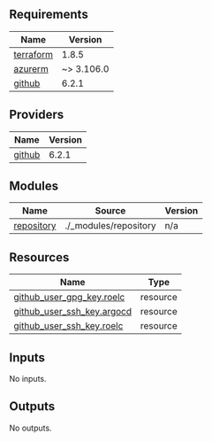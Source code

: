 <!-- BEGIN_TF_DOCS -->
## Requirements

| Name | Version |
|------|---------|
| <a name="requirement_terraform"></a> [terraform](#requirement\_terraform) | 1.8.5 |
| <a name="requirement_azurerm"></a> [azurerm](#requirement\_azurerm) | ~> 3.106.0 |
| <a name="requirement_github"></a> [github](#requirement\_github) | 6.2.1 |

## Providers

| Name | Version |
|------|---------|
| <a name="provider_github"></a> [github](#provider\_github) | 6.2.1 |

## Modules

| Name | Source | Version |
|------|--------|---------|
| <a name="module_repository"></a> [repository](#module\_repository) | ./_modules/repository | n/a |

## Resources

| Name | Type |
|------|------|
| [github_user_gpg_key.roelc](https://registry.terraform.io/providers/integrations/github/6.2.1/docs/resources/user_gpg_key) | resource |
| [github_user_ssh_key.argocd](https://registry.terraform.io/providers/integrations/github/6.2.1/docs/resources/user_ssh_key) | resource |
| [github_user_ssh_key.roelc](https://registry.terraform.io/providers/integrations/github/6.2.1/docs/resources/user_ssh_key) | resource |

## Inputs

No inputs.

## Outputs

No outputs.
<!-- END_TF_DOCS -->
